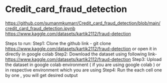 # Credit_card_fraud_detection
https://github.com/sumanmkumarr/Credit_card_fraud_detection/blob/main/credit_card_fraud_detection.ipynb
https://www.kaggle.com/datasets/kartik2112/fraud-detection

Steps to run:
Step1: Clone the github link - git clone https://www.kaggle.com/datasets/kartik2112/fraud-detection     or    open it in directly in google colab
Step2: Download the dataset using following link- https://www.kaggle.com/datasets/kartik2112/fraud-detection
Step3: Upload the dataset in google colab environment ( if you are using google colab ) or in respective environment which you are using
Step4: Run the each cell one by one , you will get desired output
